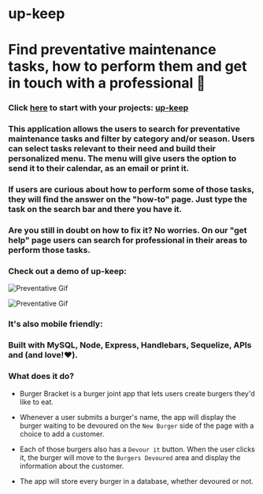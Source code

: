 # up-keep

# Find preventative maintenance tasks, how to perform them and get in touch with a professional :hamburger:

### Click [here](https://up-keeps.herokuapp.com/upkeep) to start with your projects: [up-keep](https://up-keeps.herokuapp.com/upkeep)

### This application allows the users to search for preventative maintenance tasks and filter by category and/or season. Users can select tasks relevant to their need and build their personalized menu. The menu will give users the option to send it to their calendar, as an email or print it.

### If users are curious about how to perform some of those tasks, they will find the answer on the "how-to" page. Just type the task on the search bar and there you have it.

### Are you still in doubt on how to fix it? No worries. On our "get help" page users can search for professional in their areas to perform those tasks.

### Check out a demo of up-keep:

![Preventative Gif](/public/img/pictures/preventative.gif)

![Preventative Gif](/public/img/pictures/howto.gif)

<!-- ![Preventative Gif](/public/img/pictures/preventative.gif) -->

### It's also mobile friendly:

<!-- ![Mobile Gif](/public/images/mobile.gif) -->

### Built with MySQL, Node, Express, Handlebars, Sequelize, APIs and (and love!:heart:).

### What does it do?

* Burger Bracket is a burger joint app that lets users create burgers they'd like to eat.

* Whenever a user submits a burger's name, the app will display the burger waiting to be devoured on the `New Burger` side of the page with a choice to add a customer.

* Each of those burgers also has a `Devour it` button. When the user clicks it, the burger will move to the `Burgers Devoured` area and display the information about the customer.

* The app will store every burger in a database, whether devoured or not.